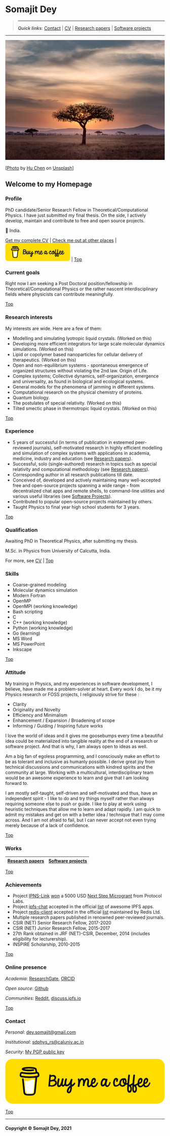 # Somajit Dey

> ------
>
> ***Quick links***: [Contact](#contact) | [CV](./CV.pdf) | [Research papers](./research.html) | [Software projects](./foss.html)

------

![Wallpaper](./wallpaper-tree.jpg)

[[Photo](https://unsplash.com/photos/60XLoOgwkfA?utm_source=unsplash&utm_medium=referral&utm_content=creditShareLink) by [Hu Chen](https://unsplash.com/@huchenme?utm_source=unsplash&utm_medium=referral&utm_content=creditCopyText) on [Unsplash](https://unsplash.com/?utm_source=unsplash&utm_medium=referral&utm_content=creditCopyText)]

## Welcome to my Homepage

#####   

### Profile

PhD candidate/Senior Research Fellow in Theoretical/Computational Physics. I have just submitted my final thesis. On the side, I actively develop, maintain and contribute to free and open source projects.

🏡 India. 

[Get my complete CV](./CV.pdf) | [Check me out at other places](#online-presence) | [<img src="./bmc-button.svg" alt="BMC" style="zoom:20%;" />](https://buymeacoffee.com/SomajitDey) | [Top](#somajit-dey)

### Current goals

Right now I am seeking a Post Doctoral position/fellowship in Theoretical/Computational Physics or the rather nascent interdisciplinary fields where physicists can contribute meaningfully.

[Top](#somajit-dey)

### Research interests

My interests are wide. Here are a few of them:

- Modelling and simulating lyotropic liquid crystals. (Worked on this)
- Developing more efficient integrators for large scale molecular dynamics simulations. (Worked on this)
- Lipid or copolymer based nanoparticles for cellular delivery of therapeutics. (Worked on this)
- Open and non-equilibrium systems - spontaneous emergence of organized structures without violating the 2nd law. Origin of Life.
- Complex systems; Collective dynamics, self-organization, emergence and universality, as found in biological and ecological systems.
- General models for the phenomena of jamming in different systems.
- Computational research on the physical chemistry of proteins.
- Quantum biology.
- The postulates of special relativity. (Worked on this)
- Tilted smectic phase in thermotropic liquid crystals. (Worked on this)

[Top](#somajit-dey)

### Experience

- 5 years of successful (in terms of publication in esteemed peer-reviewed journals), self-motivated research in highly efficient modelling and simulation of complex systems with applications in academia, medicine, industry and education (see [Research papers](./research.html)).
- Successful, solo (single-authored) research in topics such as special relativity and computational methodology (see [Research papers](./research.html)).
- Corresponding author in all research publications till date.
- Conceived of, developed and actively maintaining many well-accepted free and open-source projects spanning a wide range - from decentralized chat apps and remote shells, to command-line utilities and various useful libraries (see [Software Projects](./foss.html)).
- Contributed to popular open-source projects maintained by others.
- Taught Physics to final year high school students for 3 years.

[Top](#somajit-dey)

### Qualification

Awaiting PhD in Theoretical Physics, after submitting my thesis.

M.Sc. in Physics from University of Calcutta, India.  

For more, see [CV](./CV.pdf) | [Top](#somajit-dey)

### Skills

- Coarse-grained modeling
- Molecular dynamics simulation
- Modern Fortran
- OpenMP
- OpenMPI (working knowledge)
- Bash scripting
- C
- C++ (working knowledge)
- Python (working knowledge)
- Go (learning)
- MS Word
- MS PowerPoint
- Inkscape

[Top](#somajit-dey)

### Attitude

My training in Physics, and my experiences in software development, I believe, have made me a problem-solver at heart. Every work I do, be it my Physics research or FOSS projects, I religiously strive for these :

- Clarity
- Originality and Novelty 
- Efficiency and Minimalism
- Enhancement / Expansion / Broadening of scope
- Informing / Guiding / Inspiring future works

I love the world of ideas and it gives me goosebumps every time a beautiful idea could be materialized into tangible reality at the end of a research or software project. And that is why, I am always open to ideas as well.

Am a big fan of egoless programming, and I consciously make an effort to be as tolerant and inclusive as humanly possible. I derive great joy from technical discussions and communications with kindred spirits and the community at large. Working with a multicultural, interdisciplinary team would be an awesome experience to learn and give that I am looking forward to.

I am mostly self-taught, self-driven and self-motivated and thus, have an independent spirit - I like to do and try things myself rather than always requiring someone else to push or guide. I like to play at work using heuristic techniques that allow me to learn and adapt rapidly. I am quick to admit my mistakes and get on with a better idea / technique that I may come across. And I am not afraid to fail, but I can never accept not even trying merely because of a lack of confidence.

[Top](#somajit-dey)

### Works

| [Research papers](./research.html) | [Software projects](./foss.html) |
| :--------------------------------: | :------------------------------: |

[Top](#somajit-dey)

### Achievements

- Project [IPNS-Link](https://github.com/ipns-link/specs) [won](https://github.com/ipfs/devgrants/issues/122#issuecomment-987230372) a 5000 USD [Next Step Microgrant](https://github.com/ipfs/devgrants/blob/master/MICROGRANTS.md) from Protocol Labs. 
- Project [ipfs-chat](https://github.com/SomajitDey/ipfs-chat) accepted in the official [list](https://awesome.ipfs.io/) of awesome IPFS apps.
- Project [redis-client](https://github.com/SomajitDey/redis-client) accepted in the official [list](https://redis.io/clients#bash) maintained by Redis Ltd.
- Multiple research papers published in renowned peer-reviewed journals.
- CSIR (NET) Senior Research Fellow, 2017-2020
- CSIR (NET) Junior Research Fellow, 2015-2017
- 27th Rank obtained in JRF (NET)-CSIR, December, 2014 (includes eligibility for lecturership).
- INSPIRE Scholarship, 2010-2015

[Top](#somajit-dey)

### Online presence

*Academia*: [ResearchGate](https://www.researchgate.net/profile/Somajit-Dey), [ORCID](https://orcid.org/0000-0002-6102-9777)

*Open source*: [Github](https://github.com/SomajitDey)

*Communities*: [Reddit](https://reddit.com/u/SomajitDey), [discuss.ipfs.io](https://discuss.ipfs.io/u/somajitdey)

[Top](#somajit-dey)

### Contact

*Personal*: [dey.somajit@gmail.com](mailto://dey.somajit@gmail.com)

*Institutional*: [sdphys_rs@caluniv.ac.in](mailto://sdphys_rs@caluniv.ac.in)

*Security*: [My PGP public key](./pubkey.asc)

[<img src="./bmc-button.svg" alt="BMC" style="zoom:50%;" />](https://www.buymeacoffee.com/SomajitDey)

[Top](#somajit-dey)

------

#### Copyright :copyright: Somajit Dey, 2021